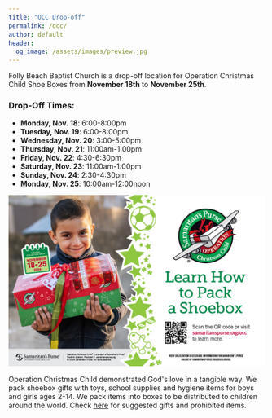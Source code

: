 ```yaml
---
title: "OCC Drop-off"
permalink: /occ/
author: default
header:
  og_image: /assets/images/preview.jpg
---
```


Folly Beach Baptist Church is a drop-off location for Operation Christmas Child Shoe Boxes from **November 18th** to **November 25th**.

### Drop-Off Times:

- **Monday, Nov. 18**: 6:00-8:00pm
- **Tuesday, Nov. 19**: 6:00-8:00pm
- **Wednesday, Nov. 20**: 3:00-5:00pm
- **Thursday, Nov. 21**: 11:00am-1:00pm
- **Friday, Nov. 22**: 4:30-6:30pm
- **Saturday, Nov. 23**: 11:00am-1:00pm
- **Sunday, Nov. 24**: 2:30-4:30pm
- **Monday, Nov. 25**: 10:00am-12:00noon

![OCC](/assets/images/24180-OCC24-Overview-Media-Slides_1080x720_BOY_Final.jpg)

Operation Christmas Child demonstrated God's love in a tangible way. We pack shoebox gifts with
toys, school supplies and hygiene items for boys and girls ages 2-14. We pack items into boxes to be distributed
to children around the world. Check [here](https://www.samaritanspurse.org/operation-christmas-child/what-goes-in-my-shoebox-suggestions/)
for suggested gifts and prohibited items.


